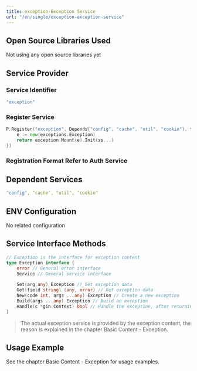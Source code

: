 ```yaml
---
title: exception-Exception Service
url: "/en/single/exception-exception-service"
---
```


## Open Source Libraries Used

Not using any open source libraries yet

## Service Provider

### Service Identifier

```yaml
"exception"
```


### Register Service

```go
P.Register("exception", Depends{"config", "cache", "util", "cookie"}, func(ss ...services.Service) services.Service {
    e := new(exceptions.Exception)
    return exception.Mount(e).Init(ss...)
})
```


### Registration Format Refer to Auth Service

## Dependent Services

```yaml
"config", "cache", "util", "cookie"
```


## ENV Configuration

No related configuration

## Service Interface Methods

```go
// Exception is the interface for exception content
type Exception interface {
	error // General error interface
	Service // General service interface
	
	Set(arg any) Exception // Set exception data
	Get(field string) (any, error) // Get exception data
	New(code int, args ...any) Exception // Create a new exception
	Build(args ...any) Exception // Build an exception
	Handle(c *gin.Context) bool // Handle the exception, after returning an exception, the system will automatically call this function.
}
```

> The actual exception service is provided by the exception content, the reason is explained in the chapter Basic Content - Exception.

## Usage Example

See the chapter Basic Content - Exception for usage examples.